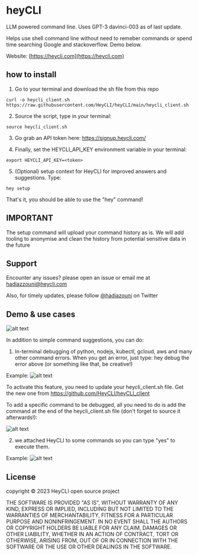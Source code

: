 # heyCLI

LLM powered command line. Uses GPT-3 davinci-003 as of last update. 

Helps use shell command line without need to remeber commands or spend time searching Google and stackoverflow. Demo below.

Website: [https://heycli.com](https://heycli.com)

## how to install

1. Go to your terminal and download the sh file from this repo 

```
curl -o heycli_client.sh https://raw.githubusercontent.com/HeyCLI/heyCLI/main/heycli_client.sh
```

2. Source the script, type in your terminal:  

```
source heycli_client.sh
```

3. Go grab an API token here: https://signup.heycli.com/

4. Finally, set the HEYCLI_API_KEY environment variable in your terminal: 

```
export HEYCLI_API_KEY=<token>
```
5. (Optional) setup context for HeyCLI for improved answers and suggestions. Type:

```
hey setup
```

That's it, you should be able to use the "hey" command!

## IMPORTANT 
The setup command will upload your command history as is. We will add tooling to anonymise and clean the history from potential sensitive data in the future

## Support

Encounter any issues? please open an issue or email me at hadiazzouni@heycli.com

Also, for timely updates, please follow [@hadiazouni](https://twitter.com/hadiazouni) on Twitter 


## Demo & use cases

![alt text](https://github.com/HeyCLI/heyCLI_client/blob/main/assets/demo_heycli.gif)

In addition to simple command suggestions, you can do:

1.  In-terminal debugging of python, nodejs, kubectl, gcloud, aws and many other command errors. When you get an error, just type: hey debug the error above (or something like that, be creative!) 

Example:
![alt text](https://github.com/HeyCLI/heyCLI_client/blob/main/assets/debug.png)

To activate this feature, you need to update your heycli_client.sh file. Get the new one from https://github.com/HeyCLI/heyCLI_client

To add a specific command to be debugged, all you need to do is add the command at the end of the heycli_client.sh file (don't forget to source it afterwards!):

![alt text](https://github.com/HeyCLI/heyCLI_client/blob/main/assets/add_command.png)

2. we attached HeyCLI to some commands so you can type "yes" to execute them. 

Example:
![alt text](https://github.com/HeyCLI/heyCLI_client/blob/main/assets/execute.png)

## License
  
   copyright © 2023 HeyCLI open source project

   THE SOFTWARE IS PROVIDED "AS IS", WITHOUT WARRANTY OF ANY KIND, EXPRESS OR
   IMPLIED, INCLUDING BUT NOT LIMITED TO THE WARRANTIES OF MERCHANTABILITY,
   FITNESS FOR A PARTICULAR PURPOSE AND NONINFRINGEMENT. IN NO EVENT SHALL THE
   AUTHORS OR COPYRIGHT HOLDERS BE LIABLE FOR ANY CLAIM, DAMAGES OR OTHER
   LIABILITY, WHETHER IN AN ACTION OF CONTRACT, TORT OR OTHERWISE, ARISING FROM,
   OUT OF OR IN CONNECTION WITH THE SOFTWARE OR THE USE OR OTHER DEALINGS IN THE
   SOFTWARE.
